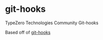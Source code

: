 # git-hooks
TypeZero Technologies Community Git-hooks

Based off of [git-hooks][1]

[1]:http://git-hooks.github.io/git-hooks/
